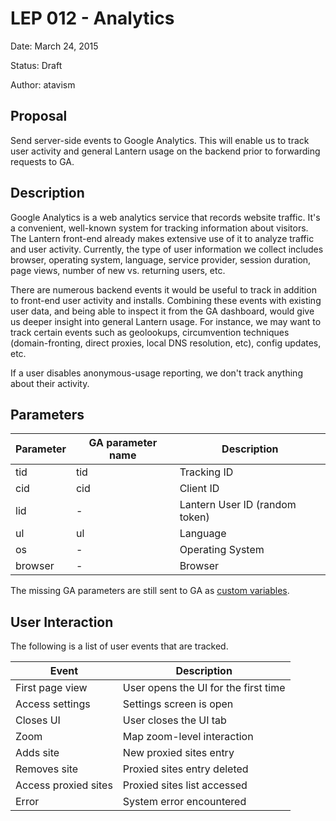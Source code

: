 # LEP 012 - Analytics

Date: March 24, 2015

Status: Draft

Author: atavism

## Proposal

Send server-side events to Google Analytics. This will enable us to track user activity and general Lantern usage on the backend prior to forwarding requests to GA.

## Description

Google Analytics is a web analytics service that records website traffic. It's a convenient, well-known system for tracking information about visitors. The Lantern front-end already makes extensive use of it to analyze traffic and user activity. Currently, the type of user information we collect includes browser, operating system, language, service provider, session duration, page views, number of new vs. returning users, etc.

There are numerous backend events it would be useful to track in addition to front-end user activity and installs. Combining these events with existing user data, and being able to inspect it from the GA dashboard, would give us deeper insight into general Lantern usage. For instance, we may want to track certain events such as geolookups, circumvention techniques (domain-fronting, direct proxies, local DNS resolution, etc), config updates, etc.

If a user disables anonymous-usage reporting, we don't track anything about their activity.

## Parameters

Parameter  | GA parameter name | Description
------------- | ------------- | ------------- 
tid           | tid           | Tracking ID
cid           | cid           | Client ID
lid           | -             | Lantern User ID (random token)
ul            | ul            | Language
os            | -             | Operating System
browser       | -             | Browser

The missing GA parameters are still sent to GA as [custom variables](https://developers.google.com/analytics/devguides/collection/gajs/gaTrackingCustomVariables).
 
## User Interaction

The following is a list of user events that are tracked.

Event  | Description
---------------      | -------------
First page view       | User opens the UI for the first time
Access settings      | Settings screen is open
Closes UI            | User closes the UI tab
Zoom                 | Map zoom-level interaction
Adds site            | New proxied sites entry
Removes site         | Proxied sites entry deleted
Access proxied sites | Proxied sites list accessed
Error                | System error encountered
